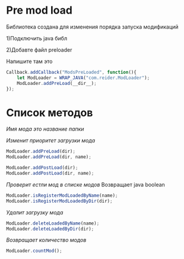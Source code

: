 # Pre mod load

Библиотека создана для изменения порядка запуска модификаций 

1)Подключить java библ

2)Добавте файл preloader 

Напишите там это
```js
Callback.addCallback("ModsPreLoaded", function(){
	let ModLoader = WRAP_JAVA("com.reider.ModLoader");
	ModLoader.addPreLoad(__dir__);
});
```

# Список методов 
*Имя мода это название папки* 

*Изменит приоритет загрузки мода*
```js
ModLoader.addPreLoad(dir);
ModLoader.addPreLoad(dir, name);

ModLoader.addPostLoad(dir);
ModLoader.addPostLoad(dir, name);
```

*Проверит естли мод в списке модов*
Возвращает java boolean 
```js
ModLoader.isRegisterModLoadedByName(name);
ModLoader.isRegisterModLoadedByDir(dir);
```

*Удалит загрузку мода*
```js
ModLoader.deleteLoadedByName(name);
ModLoader.deleteLoadedByDir(dir);
```

*Возвращает количество модов*
```js
ModLoader.countMod();
```